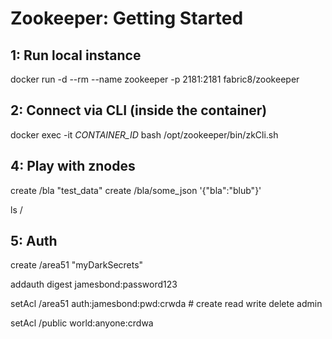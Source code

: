 # Zookeeper: Getting Started

## 1: Run local instance

docker run  -d --rm --name zookeeper -p 2181:2181 fabric8/zookeeper

## 2: Connect via CLI (inside the container)

docker exec -it _CONTAINER_ID_ bash
/opt/zookeeper/bin/zkCli.sh

## 4: Play with znodes

create /bla "test_data"
create /bla/some_json '{"bla":"blub"}'

ls /

## 5: Auth

create /area51 "myDarkSecrets"

addauth digest jamesbond:password123

setAcl /area51 auth:jamesbond:pwd:crwda # create read write delete admin

setAcl /public world:anyone:crdwa
